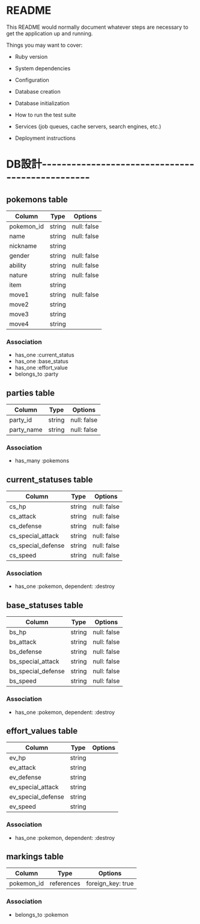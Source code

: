 # README

This README would normally document whatever steps are necessary to get the
application up and running.

Things you may want to cover:

* Ruby version

* System dependencies

* Configuration

* Database creation

* Database initialization

* How to run the test suite

* Services (job queues, cache servers, search engines, etc.)

* Deployment instructions

# DB設計------------------------------------------------

## pokemons table
|Column     |Type      |Options    |
|-----------|----------|-----------|
|pokemon_id |string    |null: false|
|name       |string    |null: false|
|nickname   |string    |           |
|gender     |string    |null: false|
|ability    |string    |null: false|
|nature     |string    |null: false|
|item       |string    |           |
|move1      |string    |null: false|
|move2      |string    |           |
|move3      |string    |           |
|move4      |string    |           |

### Association
- has_one    :current_status
- has_one    :base_status
- has_one    :effort_value
- belongs_to :party


## parties table
|Column     |Type      |Options    |
|-----------|----------|-----------|
|party_id   |string    |null: false|
|party_name |string    |null: false|

### Association
- has_many :pokemons


## current_statuses table
|Column             |Type      |Options    |
|-------------------|----------|-----------|
|cs_hp              |string    |null: false|
|cs_attack          |string    |null: false|
|cs_defense         |string    |null: false|
|cs_special_attack  |string    |null: false|
|cs_special_defense |string    |null: false|
|cs_speed           |string    |null: false|

### Association
- has_one :pokemon, dependent: :destroy


## base_statuses table
|Column             |Type      |Options    |
|-------------------|----------|-----------|
|bs_hp              |string    |null: false|
|bs_attack          |string    |null: false|
|bs_defense         |string    |null: false|
|bs_special_attack  |string    |null: false|
|bs_special_defense |string    |null: false|
|bs_speed           |string    |null: false|

### Association
- has_one :pokemon, dependent: :destroy


## effort_values table
|Column             |Type      |Options    |
|-------------------|----------|-----------|
|ev_hp              |string    |           |
|ev_attack          |string    |           |
|ev_defense         |string    |           |
|ev_special_attack  |string    |           |
|ev_special_defense |string    |           |
|ev_speed           |string    |           |

### Association
- has_one :pokemon, dependent: :destroy


## markings table
|Column     |Type       |Options    |
|-----------|-----------|-----------|
|pokemon_id |references |foreign_key: true|

### Association
- belongs_to :pokemon